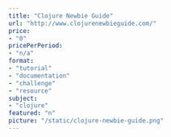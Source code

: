 ```yaml
---
title: "Clojure Newbie Guide"
url: "http://www.clojurenewbieguide.com/"
price: 
- "0"
pricePerPeriod: 
- "n/a"
format: 
- "tutorial"
- "documentation"
- "challenge"
- "resource"
subject: 
- "clojure"
featured: "n"
picture: "/static/clojure-newbie-guide.png"
---
```

